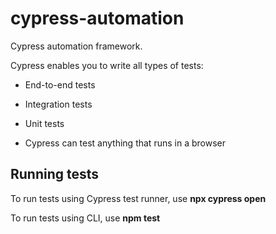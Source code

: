 # cypress-automation
Cypress automation framework.

Cypress enables you to write all types of tests:

* End-to-end tests

* Integration tests

* Unit tests

* Cypress can test anything that runs in a browser

## Running tests
To run tests using Cypress test runner, use **npx cypress open**

To run tests using CLI, use **npm test**
